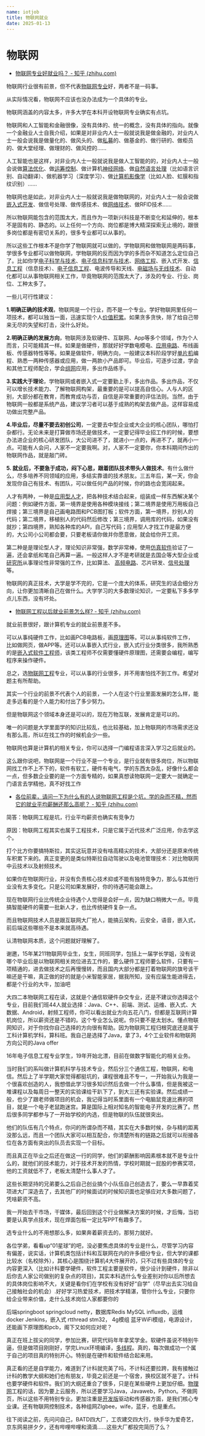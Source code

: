 ```yaml
---
name: iotjob
title: 物联网就业
date: 2025-01-13
---
```




# 物联网



- [物联网专业好就业吗？ - 知乎 (zhihu.com)](https://www.zhihu.com/question/331782286)

物联网行业很有前景，但不代表[物联网专业](https://www.zhihu.com/search?q=物联网专业&search_source=Entity&hybrid_search_source=Entity&hybrid_search_extra={"sourceType"%3A"answer"%2C"sourceId"%3A2767766898})好，两者不是一码事。

从实际情况看，物联网不应该也没办法成为一个具体的专业。

物联网涵盖的内容太多，许多大学在本科开设物联网专业确实有点坑。

物联网和人工智能和金融很像，没有具体的、统一的概念，没有具体的指向。就像一个金融业人士自我介绍，如果是对非业内人士一般就说我是做金融的，对业内人士一般会说我是做量化的、做风头的、做[私募](https://www.zhihu.com/search?q=私募&search_source=Entity&hybrid_search_source=Entity&hybrid_search_extra={"sourceType"%3A"answer"%2C"sourceId"%3A"3041148568"})的、做基金的、做行研的、做柜员的、做大堂经理、做理财的、做风控的……

人工智能也是这样，对非业内人士一般就说我是做人工智能的的，对业内人士一般会说做[算法优化](https://www.zhihu.com/search?q=算法优化&search_source=Entity&hybrid_search_source=Entity&hybrid_search_extra={"sourceType"%3A"answer"%2C"sourceId"%3A2767766898})、做[运筹控制](https://www.zhihu.com/search?q=运筹控制&search_source=Entity&hybrid_search_source=Entity&hybrid_search_extra={"sourceType"%3A"answer"%2C"sourceId"%3A2632452604})、做计算机[神经网络](https://www.zhihu.com/search?q=神经网络&search_source=Entity&hybrid_search_source=Entity&hybrid_search_extra={"sourceType"%3A"answer"%2C"sourceId"%3A2915052959})、做[自然语言处理](https://www.zhihu.com/search?q=自然语言处理&search_source=Entity&hybrid_search_source=Entity&hybrid_search_extra={"sourceType"%3A"answer"%2C"sourceId"%3A2632452604})（比如语言识别、自动翻译）、做机器学习（深度学习）、做[计算机影像学](https://www.zhihu.com/search?q=计算机影像学&search_source=Entity&hybrid_search_source=Entity&hybrid_search_extra={"sourceType"%3A"answer"%2C"sourceId"%3A2632452604})（比如人脸、虹膜和指纹识别）……

物联网也是如此，对非业内人士一般就说我是做物联网的，对业内人士一般会说做[嵌入式开发](https://www.zhihu.com/search?q=嵌入式开发&search_source=Entity&hybrid_search_source=Entity&hybrid_search_extra={"sourceType"%3A"answer"%2C"sourceId"%3A2767766898})、做信号处理、做传感技术、做[网络技术](https://www.zhihu.com/search?q=网络技术&search_source=Entity&hybrid_search_source=Entity&hybrid_search_extra={"sourceType"%3A"answer"%2C"sourceId"%3A2767766898})、做RFID技术……

所以物联网能包含的范围太大，而且作为一项新兴科技是不断变化和延伸的，根本不是固有的、静态的。以上任何一个方向、岗位都是博大精深探索无止境的，跟很多岗位都是有密切关系的，很多专业都可以从事的。

所以这些工作根本不是你学了物联网就可以做的，学物联网和做物联网是两码事，学很多专业都可以做物联网，学物联网的反而因为学的多而杂不知道怎么定位自己了。比如你学[电子科学与技术](https://www.zhihu.com/search?q=电子科学与技术&search_source=Entity&hybrid_search_source=Entity&hybrid_search_extra={"sourceType"%3A"answer"%2C"sourceId"%3A2632452604})、[电子信息科学与技术](https://www.zhihu.com/search?q=电子信息科学与技术&search_source=Entity&hybrid_search_source=Entity&hybrid_search_extra={"sourceType"%3A"answer"%2C"sourceId"%3A2632452604})、[网络工程](https://www.zhihu.com/search?q=网络工程&search_source=Entity&hybrid_search_source=Entity&hybrid_search_extra={"sourceType"%3A"answer"%2C"sourceId"%3A2632452604})、嵌入式开发、[信息工程](https://www.zhihu.com/search?q=信息工程&search_source=Entity&hybrid_search_source=Entity&hybrid_search_extra={"sourceType"%3A"answer"%2C"sourceId"%3A2915052959})（信息技术）、[电子信息工程](https://www.zhihu.com/search?q=电子信息工程&search_source=Entity&hybrid_search_source=Entity&hybrid_search_extra={"sourceType"%3A"answer"%2C"sourceId"%3A2915052959})、电波传导和天线、[电磁场与无线技术](https://www.zhihu.com/search?q=电磁场与无线技术&search_source=Entity&hybrid_search_source=Entity&hybrid_search_extra={"sourceType"%3A"answer"%2C"sourceId"%3A2632452604})、自动化都可以从事物联网相关工作，毕竟物联网的范围太大了，涉及的专业、行业、岗位、工种太多了。

一些儿可行性建议：

**1.明确正确的技术观**，物联网是一个行业，而不是一个专业。学好物联网里任何一项技术，都可以独当一面，迅速实现个人[价值积累](https://www.zhihu.com/search?q=价值积累&search_source=Entity&hybrid_search_source=Entity&hybrid_search_extra={"sourceType"%3A"answer"%2C"sourceId"%3A3024228794})。如果贪多贪快，除了给自己带来无尽的失望和打击，没什么好处。

**2.明确正确的发展方向**，物联网涉及软硬件、互联网、App等多个领域，作为个人而言，只可能精其一样。如果是做硬件，那就好好学数电模电、[应用电路](https://www.zhihu.com/search?q=应用电路&search_source=Entity&hybrid_search_source=Entity&hybrid_search_extra={"sourceType"%3A"answer"%2C"sourceId"%3A3024228794})、布线画板、传感器特性等等。如果是做软件，明确方向，一般建议本科阶段学好[单片机](https://www.zhihu.com/search?q=单片机&search_source=Entity&hybrid_search_source=Entity&hybrid_search_extra={"sourceType"%3A"answer"%2C"sourceId"%3A2915052959})编程、熟悉一两种传感器或应用，做一两款小产品即可。毕业后，可逐步过渡，学会和其他工程师配合，学会[组网](https://www.zhihu.com/search?q=组网&search_source=Entity&hybrid_search_source=Entity&hybrid_search_extra={"sourceType"%3A"answer"%2C"sourceId"%3A3024228794})应用，多出作品练手。

**3.实践大于理论**，学物联网或者嵌入式一定要勤上手，多出作品。多出作品，不仅可以增长技术能力、了解物联网构架，最重要的是可以提高自信心。人与人的区别，大部分都在教育，而教育成功与否，自信是非常重要的评估法则。当然，由于物联网一般都是系统产品，建议学习者可以基于成熟的构架去做产品，这样容易成功做出完整产品。

**4.毕业后，尽量不要去初创公司**，一定要去中型企业或大企业的核心团队，哪怕打杂都行。无论未来是打算做市场还是做技术，一定要记得毕业招工作的时候，要想办法进企业的核心研发团队，大公司进不了，就进小一点的，再进不了，就再小一点。可能有人会问，人家不一定要我啊。对，人家不一定要你，你本科期间作出的物联网作品，就是敲门砖。

**5. 就业后，不要急于成功，闷下心思，跟着团队技术带头人做技术**。有什么做什么，尽多培养不同领域的应用，多结实靠谱的技术朋友。三五年后，某一天，你会发现你自己有技术、有团队，可以做任何产品的时候，你的路也会宽阔起来。

人才有两种，一种是[应用型人才](https://www.zhihu.com/search?q=应用型人才&search_source=Entity&hybrid_search_source=Entity&hybrid_search_extra={"sourceType"%3A"answer"%2C"sourceId"%3A2767766898})，把各种技术结合起来，组装成一样东西解决某个问题：例如硬件方面，第一境界是使用各种模块接线；第二境界是使用万用板自己焊接；第三境界是自己画电路图和PCB图打板；软件方面，第一境界，抄别人的代码；第二境界，移植别人的代码然后修改；第三境界，调用库的代码，如果没有就抄；第四境界，熟知各种库的API，自己写代码；应用型人才找工作是最方便的，大公司小公司都会要，只要老板请你做并你愿意做，就会给你开工资。

第二种是是理论型人才，理论知识非常强，数学非常棒，使用[仿真软件](https://www.zhihu.com/search?q=仿真软件&search_source=Entity&hybrid_search_source=Entity&hybrid_search_extra={"sourceType"%3A"answer"%2C"sourceId"%3A2767766898})验证了一遍，还会拿纸和笔自己再算一遍。一般这样人才不是考研就是去国企等大型企业或[研究所](https://www.zhihu.com/search?q=研究所&search_source=Entity&hybrid_search_source=Entity&hybrid_search_extra={"sourceType"%3A"answer"%2C"sourceId"%3A2915052959})从事理论性非常强的工作，比如算法、 [高频电路](https://www.zhihu.com/search?q=高频电路&search_source=Entity&hybrid_search_source=Entity&hybrid_search_extra={"sourceType"%3A"answer"%2C"sourceId"%3A3019505700})、芯片研发、[信号处理](https://www.zhihu.com/search?q=信号处理&search_source=Entity&hybrid_search_source=Entity&hybrid_search_extra={"sourceType"%3A"answer"%2C"sourceId"%3A2632452604})等。

物联网的真正技术，大学是学不完的，它是一个庞大的体系，研究生的话会细分方向，让你更加清晰自己在做什么。大学学习的大多数理论知识，一定要私下多多学点儿东西，没有坏处。



- [物联网工程以后就业前景怎么样? - 知乎 (zhihu.com)](https://www.zhihu.com/question/551003511)

就业前景很好，跟计算机专业的就业前景差不多。

可以从事纯硬件工作，比如画PCB电路板，画[原理图](https://www.zhihu.com/search?q=原理图&search_source=Entity&hybrid_search_source=Entity&hybrid_search_extra={"sourceType"%3A"answer"%2C"sourceId"%3A"2654139657"})等。可以从事纯软件工作，比如做网页，做APP等。还可以从事嵌入式行业，嵌入式行业分类很多，我所熟悉的是[嵌入式软件工程师](https://www.zhihu.com/search?q=嵌入式软件工程师&search_source=Entity&hybrid_search_source=Entity&hybrid_search_extra={"sourceType"%3A"answer"%2C"sourceId"%3A"2654139657"})，该类工程师不仅需要懂硬件原理图，还需要会编程，编写程序来操作硬件。

总之，选[物联网工程](https://www.zhihu.com/search?q=物联网工程&search_source=Entity&hybrid_search_source=Entity&hybrid_search_extra={"sourceType"%3A"answer"%2C"sourceId"%3A"2654139657"})专业，可以从事的行业很多，并不用害怕找不到工作。希望对题主有所帮助。

其实一个行业的前景不代表个人的前景，一个人在这个行业里面发展的怎么样，能走多远看的是个人能力和付出了多少努力。

但是物联网这个领域本身还是可以的，现在万物互联，发展肯定是可以的。

唯一的问题是大学里面学的知识比较乱，也比较基础，加上物联网的市场需求还没有那么高，所以在找工作的时候机会少一些。

物联网也算是计算机的相关专业，你可以选择一门编程语言深入学习之后就业的。

这么跟你说吧，物联网是一个行业不是一个专业，是行业就有很多岗位，所以物联网找工作不上不下的，软件有软工，硬件有电气，学的东西太杂乱，好像什么都会一点，但多数企业要的是一个方面专精的，如果真想读物联网一定要大一就确定一门语言去学精他，真不好找工作



- [各位前辈，请问一下为什么有的人说物联网工程是个坑，学的杂而不精，然而它的就业平均薪酬还那么高呢？ - 知乎 (zhihu.com)](https://www.zhihu.com/question/64290050)

简答：物联网工程是坑，行业平均薪资也确实有竞争力

原因：物联网工程其实也属于工程技术，只是它属于近代技术广泛应用，你去学这个。

打个比方你要搞特斯拉，其实这玩意并没有啥高精尖的技术，大部分还是原来传统车积累下来的。真正变更的是类似特斯拉自动驾驶以及电池管理技术：对比物联网中云技术以及射频技术。

如果你在物联网行业，并没有负责核心技术抑或不能有独特竞争力，那么与其他行业没有太多变化。只是公司如果发展好，你的待遇可能会跟上。

现在物联网行业比传统企业待遇个人觉得是会好一点，因为缺口稍微大一点。毕竟搞智能硬件的需要一批新人才，也比传统硬件复杂一点。

而且物联网技术人员是跟互联网大厂抢人，能搞云架构，云安全，语音，嵌入式，前后端这些哪些不是本来就高待遇。

认清物联网本质，这个问题就好理解了。

谢邀，15年某211物联网毕业生，女生，同班同学，包括上一届学长学姐，没有说哪个毕业后是以物联网相关岗位进去工作的，要么硬件工程师要么软件，只要有一项精通的，进去做技术之后再慢慢转，而且国内大部分都是打着物联网的旗号该干嘛还是干嘛，真正做的好的就是小米智能家居，据我所知，没有应届生能进得去，都是个行业的大牛，加油吧

大四二本物联网工程在读，这就是个通信软硬件杂交专业，还是不建议你选择这个专业，目前我们班44人就业选择：Java、C++、前端、测试、运维、嵌入式、大数据、Android，射频工程师，你可以看出就业方向五花八门，但都是互联网计算机岗位，所以薪资还是不错的。这个专业怎么说呢。你只要不是太划水。懂点物联网知识，对于你找你自己选择的方向很有帮助。因为物联网工程归根究底还是属于工科计算机学科，算科班。我自己是选择了Java，拿了3，4个工业软件和物联网方向公司的Java offer



16年电子信息工程专业学生，19年开始北漂，目前在做数字智能化的相关业务。

当时我们的系叫做计算机科学与技术专业，然后分三个通信工程，物联网，和电信。然后上了半学期大家觉得都挺坑的，课程很难且不专一，一开始我认为我是一个很喜欢创造的人，我想借此学习很多知识然后去做一个什么事情，但是我被这一堆课程以及每周日一整天的实验课给干趴下了，到大三还有实验课。然后成绩一般，也少了跟老师做项目的机会，我记得当时系里面有一个电脑鼠竞速比赛的项目，就是一个电子老鼠跑迷宫。算是国际上相对知名的智能电子开发的比赛了。然后很多同学都参与了一开始学校的内选，但是物联的队伍就很突出。

他们的队伍有几个特点，你问的所谓杂而不精，其实在大多数时候，杂与精的距离没那么远，而且一个团队大家可以相互配合，你清楚所有的链路之后就可以衔接各位在各方面有突出的队员去实现一个目标。

而且真正在毕业之后还在做这一行的同学，他们的薪酬影响因素根本就不是专业什么的，就他们的技术能力，对于技术开发的热情，学校时期就一屁股的参赛奖项，他的工资就低不了，老板太清楚什么事人才了。

这些长期坚持的兄弟要么之后自己创业搞个小队伍自己创造去了，要么一早靠着奖项进大厂深造去了，去其他厂的时候面试的时候知识面也足够应对大多数问题了，凭啥薪资不高。

我一开始去干市场，干媒体，最后回到这个行业做解决方案的时候，才后悔，当初要是认真学点技术，现在焊面包板一定比写PPT有趣多了。

选专业什么的不用想那么多，如果奔着薪资去的，那努力就好。



各位学弟，看看up“01星球”的吧，没必要焦虑具体的专业是什么，尽管学习内容有偏差，说实话，计算机类包括计科和互联网在内的许多细分专业，但大学的课都比较水（名校除外），其核心是围绕计算机4大件展开的，只不过有些具体的专业内容更深入（比如计科要学硬件，软件工程主要是软件，很少设计到硬件，除非以后你去人家公司做别的复杂点的项目)，其实本科选什么专业差别对你以后所想去的具体岗位影响不大，关键是看你们在学校有没有好好“自学”（尽早出去实习给自己接触社会的机会）.好好学习热爱技术，把技术学精湛，管你什么专业，只要你给企业带来价值，走什么技术岗位人家都要你的

后端springboot springcloud netty，数据库Redis MySQL influxdb，运维docker Jenkins，嵌入式 rtthread stm32， 4g模组 蓝牙WiFi模组，电源设计，还能画下原理图和pcb，阁下又如何应对呢？

真正在班上拔尖的同学，参加比赛，研究代码年年拿奖学金。软硬件虽说不特别牛逼，但是做项目刚刚好，学完Linux环境编译，[多线程](https://www.zhihu.com/search?q=多线程&search_source=Entity&hybrid_search_source=Entity&hybrid_search_extra={"sourceType"%3A"answer"%2C"sourceId"%3A2630753191})。真的，每次做成功一个属于自己的项目真的特别开心。特别是在硬件和软件结合起来用。

真正看的还是自学能力，难道到了计科就完美了吗，不计科还要拉跨，我有接触过计科的教学大纲和她们也有朋友，毕竟之前还是一个宿舍，换校区就不是了。计科也要学硬件和软件。我们的大纲还重合了很多，只是在某些硬件上更加仔细。[物理网](https://www.zhihu.com/search?q=物理网&search_source=Entity&hybrid_search_source=Entity&hybrid_search_extra={"sourceType"%3A"answer"%2C"sourceId"%3A2630753191})工程的话，因为要上云服务，所以还要学习Java，Javaweb，Python。不做网页，所以这些不用特别专业。更加注重是[开发版](https://www.zhihu.com/search?q=开发版&search_source=Entity&hybrid_search_source=Entity&hybrid_search_extra={"sourceType"%3A"answer"%2C"sourceId"%3A2630753191})驱动和传感器方面，是我们核心专业课。还有物联网控制技术，各种组网ZIgbee，wife，蓝牙，也是重点。

往下阅读之前，先问问自己，BATD四大厂，工农建交四大行，快手华为爱奇艺，京东网易拼夕夕，还有哔哩哔哩和滴滴......这些大厂都投完简历了么？
